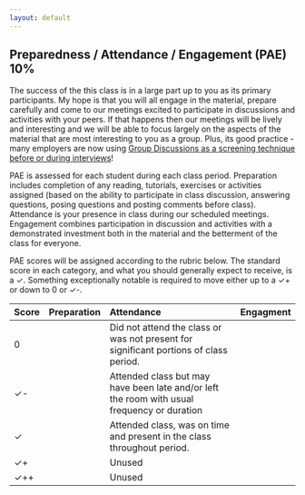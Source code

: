 ```yaml
---
layout: default
---
```


## Preparedness / Attendance / Engagement  (PAE) 10%

The success of the this class is in a large part up to you as its primary participants. My hope is that you will all engage in the material, prepare carefully and come to our meetings excited to participate in discussions and activities with your peers. If that happens then our meetings will be lively and interesting and we will be able to focus largely on the aspects of the material that are most interesting to you as a group. Plus, its good practice - many employers are now using [Group Discussions as a screening technique before or during interviews](https://www.reed.co.uk/career-advice/group-interview-tips-dos-and-donts/)!

PAE is assessed for each student during each class period. Preparation includes completion of any reading, tutorials, exercises or activities assigned (based on the ability to participate in class discussion, answering questions, posing questions and posting comments before class). Attendance is your presence in class during our scheduled meetings. Engagement combines participation in discussion and activities with a demonstrated investment both in the material and the betterment of the class for everyone.

PAE scores will be assigned according to the rubric below. The standard score in each category, and what you should generally expect to receive, is a ✓. Something exceptionally notable is required to move either up to a ✓+ or down to 0 or ✓-.  

<center>

|Score | Preparation |  Attendance| Engagment |
|:---|:---|:---|:---|
|0| | Did not attend the class or was not present for significant portions of class period. | |
|✓-| | Attended class but may have been late and/or left the room with usual frequency or duration | |
|✓ | | Attended class, was on time and present in the class throughout period.| |
|✓+| | Unused | |
|✓++| | Unused | |

</center>
